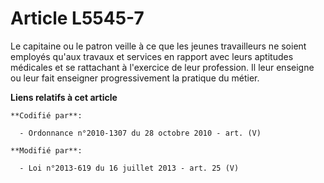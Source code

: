 # Article L5545-7

Le capitaine ou le patron veille à ce que les jeunes travailleurs ne soient employés qu'aux travaux et services en rapport
avec leurs aptitudes médicales et se rattachant à l'exercice de leur profession. Il leur enseigne ou leur fait enseigner
progressivement la pratique du métier.

**Liens relatifs à cet article**

	**Codifié par**:

	  - Ordonnance n°2010-1307 du 28 octobre 2010 - art. (V)

	**Modifié par**:

	  - Loi n°2013-619 du 16 juillet 2013 - art. 25 (V)
